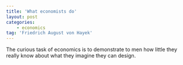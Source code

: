```yaml
---
title: 'What economists do'
layout: post
categories:
    - economics
tag: 'Friedrich August von Hayek'
---
```


The curious task of economics is to demonstrate to men how little they really know about what they imagine they can design.